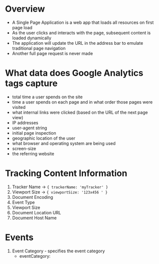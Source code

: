 # Overview

- A Single Page Application is a web app that loads all resources on first page load
- As the user clicks and interacts with the page, subsequent content is loaded dynamically
- The application will update the URL in the address bar to emulate traditional page navigation
- Another full page request is never made


# What data does Google Analytics tags capture

- total time a user spends on the site
- time a user spends on each page and in what order those pages were visited
- what internal links were clicked (based on the URL of the next page view)
- IP addresses
- user-agent string
- initial page inspection
- geographic location of the user
- what browser and operating system are being used
- screen-size
- the referring website

# Tracking Content Information

1. Tracker Name -> `{ trackerName: 'myTracker' }`
2. Viewport Size -> `{ viewportSize: '123x456 ' }`
3. Document Encoding
4. Event Type
5. Viewport Size
6. Document Location URL
7. Document Host Name

# Events

1. Event Category - specifies the event category
    - eventCategory: 
